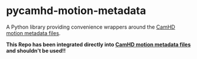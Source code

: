 # pycamhd-motion-metadata

A Python library providing convenience wrappers around the [CamHD motion
metadata files](https://github.com/CamHD-Analysis/CamHD_motion_metadata).

**This Repo has been integrated directly into [CamHD motion
metadata files](https://github.com/CamHD-Analysis/CamHD_motion_metadata) and shouldn't be used!!**
